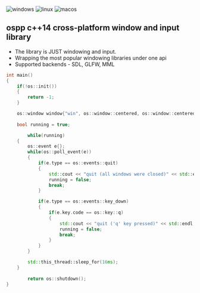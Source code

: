 ![windows](https://github.com/volcoma/ospp/actions/workflows/windows.yml/badge.svg)
![linux](https://github.com/volcoma/ospp/actions/workflows/linux.yml/badge.svg)
![macos](https://github.com/volcoma/ospp/actions/workflows/macos.yml/badge.svg)

## ospp c++14 cross-platform window and input library
- The library is JUST windowing and input.
- Wrapping the most popular windowing libraries under one api
- Supported backends - SDL, GLFW, MML

```c++
int main()
{
	if(!os::init())
	{
		return -1;
	}

	os::window window{"win", os::window::centered, os::window::centered, 500, 500, os::window::resizable};
					  
	bool running = true;

        while(running)
	{
		os::event e{};
		while(os::poll_event(e))
		{
			if(e.type == os::events::quit)
			{
				std::cout << "quit (all windows were closed)" << std::endl;
				running = false;
				break;
			}

			if(e.type == os::events::key_down)
			{
				if(e.key.code == os::key::q)
				{
					std::cout << "quit ('q' key pressed)" << std::endl;
					running = false;
					break;
				}
			}
		}

		std::this_thread::sleep_for(16ms);
	}
	
    	return os::shutdown();
}
```
